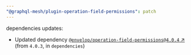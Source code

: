 ```yaml
---
"@graphql-mesh/plugin-operation-field-permissions": patch
---
```

dependencies updates:
  - Updated dependency [`@envelop/operation-field-permissions@4.0.4` ↗︎](https://www.npmjs.com/package/@envelop/operation-field-permissions/v/4.0.4) (from `4.0.3`, in `dependencies`)
